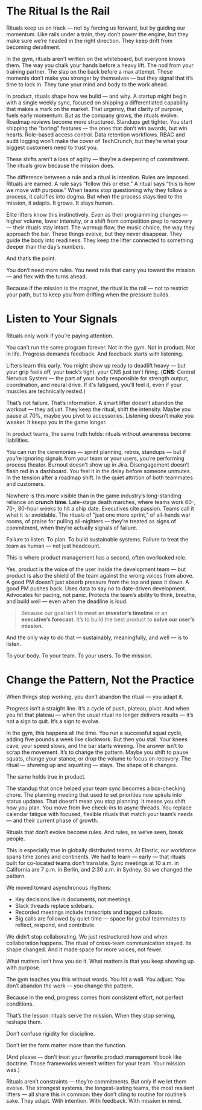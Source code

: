 # The Ritual Is the Rail

Rituals keep us on track — not by forcing us forward, but by guiding our momentum. Like rails under a train, they don’t power the engine, but they make sure we’re headed in the right direction. They keep drift from becoming derailment.

In the gym, rituals aren’t written on the whiteboard, but everyone knows them. The way you chalk your hands before a heavy lift. The nod from your training partner. The slap on the back before a max attempt. These moments don’t make you stronger by themselves — but they signal that it’s time to lock in. They tune your mind and body to the work ahead.

In product, rituals shape how we build — and why. A startup might begin with a single weekly sync, focused on shipping a differentiated capability that makes a mark on the market. That urgency, that clarity of purpose, fuels early momentum. But as the company grows, the rituals evolve. Roadmap reviews become more structured. Standups get tighter. You start shipping the “boring” features — the ones that don’t win awards, but win hearts. Role-based access control. Data retention workflows. RBAC and audit logging won’t make the cover of TechCrunch, but they’re what your biggest customers need to trust you.

These shifts aren’t a loss of agility — they’re a deepening of commitment. The rituals grow because the mission does.

The difference between a rule and a ritual is intention. Rules are imposed. Rituals are earned. A rule says “follow this or else.” A ritual says “this is how we move with purpose.” When teams stop questioning why they follow a process, it calcifies into dogma. But when the process stays tied to the mission, it adapts. It grows. It stays human.

Elite lifters know this instinctively. Even as their programming changes — higher volume, lower intensity, or a shift from competition prep to recovery — their rituals stay intact. The warmup flow, the music choice, the way they approach the bar. These things evolve, but they never disappear. They guide the body into readiness. They keep the lifter connected to something deeper than the day’s numbers.

And that’s the point.

You don’t need more rules. You need rails that carry you toward the mission — and flex with the turns ahead.

Because if the mission is the magnet, the ritual is the rail — not to restrict your path, but to keep you from drifting when the pressure builds.

# Listen to Your Signals

Rituals only work if you’re paying attention.

You can’t run the same program forever. Not in the gym. Not in product. Not in life. Progress demands feedback. And feedback starts with listening.

Lifters learn this early. You might show up ready to deadlift heavy — but your grip feels off, your back’s tight, your CNS just isn’t firing. (**CNS**: Central Nervous System — the part of your body responsible for strength output, coordination, and neural drive. If it's fatigued, you’ll feel it, even if your muscles are technically rested.)

That’s not failure. That’s information. A smart lifter doesn’t abandon the workout — they adjust. They keep the ritual, shift the intensity. Maybe you pause at 70%, maybe you pivot to accessories. Listening doesn’t make you weaker. It keeps you in the game longer.

In product teams, the same truth holds: rituals without awareness become liabilities.

You can run the ceremonies — sprint planning, retros, standups — but if you’re ignoring signals from your team or your users, you’re performing process theater. Burnout doesn’t show up in Jira. Disengagement doesn’t flash red in a dashboard. You feel it in the delay before someone unmutes. In the tension after a roadmap shift. In the quiet attrition of both teammates and customers.

Nowhere is this more visible than in the game industry’s long-standing reliance on **crunch time**. Late-stage death marches, where teams work 60-, 70-, 80-hour weeks to hit a ship date. Executives cite passion. Teams call it what it is: avoidable. The rituals of "just one more sprint," of all-hands war rooms, of praise for pulling all-nighters — they’re treated as signs of commitment, when they’re actually signals of failure.

Failure to listen. To plan. To build sustainable systems. Failure to treat the team as human — not just headcount.

This is where product management has a second, often overlooked role.

Yes, product is the voice of the user inside the development team — but product is also the shield of the team against the wrong voices from above. A good PM doesn’t just absorb pressure from the top and pass it down. A good PM pushes back. Uses data to say no to date-driven development. Advocates for pacing, not panic. Protects the team’s ability to think, breathe, and build well — even when the deadline is loud.

> Because our goal isn’t to meet an **investor’s timeline** or an **executive’s forecast**. It’s to build the best product to **solve our user’s mission**.

And the only way to do that — sustainably, meaningfully, and well — is to listen.

To your body.
To your team.
To your users.
To the mission.

# Change the Pattern, Not the Practice

When things stop working, you don’t abandon the ritual — you adapt it.

Progress isn’t a straight line. It’s a cycle of push, plateau, pivot. And when you hit that plateau — when the usual ritual no longer delivers results — it’s not a sign to quit. It’s a sign to evolve.

In the gym, this happens all the time. You run a successful squat cycle, adding five pounds a week like clockwork. But then you stall. Your knees cave, your speed slows, and the bar starts winning. The answer isn’t to scrap the movement. It’s to change the pattern. Maybe you shift to pause squats, change your stance, or drop the volume to focus on recovery. The ritual — showing up and squatting — stays. The shape of it changes.

The same holds true in product.

The standup that once helped your team sync becomes a box-checking chore. The planning meeting that used to set priorities now spirals into status updates. That doesn’t mean you stop planning. It means you shift how you plan. You move from live check-ins to async threads. You replace calendar fatigue with focused, flexible rituals that match your team’s needs — and their current phase of growth.

Rituals that don’t evolve become rules. And rules, as we’ve seen, break people.

This is especially true in globally distributed teams. At Elastic, our workforce spans time zones and continents. We had to learn — early — that rituals built for co-located teams don’t translate. Sync meetings at 10 a.m. in California are 7 p.m. in Berlin, and 2:30 a.m. in Sydney. So we changed the pattern.

We moved toward asynchronous rhythms:
- Key decisions live in documents, not meetings.
- Slack threads replace sidebars.
- Recorded meetings include transcripts and tagged callouts.
- Big calls are followed by quiet time — space for global teammates to reflect, respond, and contribute.

We didn’t stop collaborating. We just restructured how and when collaboration happens. The ritual of cross-team communication stayed. Its shape changed. And it made space for more voices, not fewer.

What matters isn’t how you do it. What matters is that you keep showing up with purpose.

The gym teaches you this without words. You hit a wall. You adjust. You don’t abandon the work — you change the pattern.

Because in the end, progress comes from consistent effort, not perfect conditions.

That’s the lesson: rituals serve the mission. When they stop serving, reshape them.

Don’t confuse rigidity for discipline.

Don’t let the form matter more than the function.

(And please — don’t treat your favorite product management book like doctrine. Those frameworks weren’t written for your team. Your mission was.)

Rituals aren’t constraints — they’re commitments. But only if we let them evolve. The strongest systems, the longest-lasting teams, the most resilient lifters — all share this in common: they don’t cling to routine for routine’s sake. They adapt. With intention. With feedback. With mission in mind.